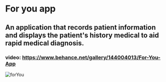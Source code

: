 # For you app


## An application that records patient information and displays the patient's history medical to aid rapid medical diagnosis.
### video: https://www.behance.net/gallery/144004013/For-You-App
![forYou](https://user-images.githubusercontent.com/80629705/189697735-d1eee479-6524-4363-a677-7ffb89287b35.png)
